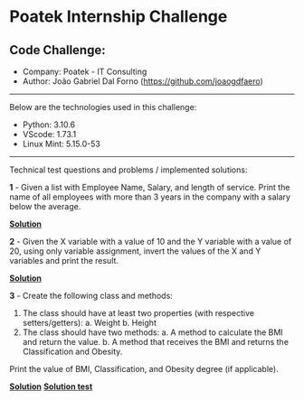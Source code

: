 # Poatek Internship Challenge
## Code Challenge:
- Company: Poatek - IT Consulting
- Author: João Gabriel Dal Forno (https://github.com/joaogdfaero)

---

Below are the technologies used in this challenge:

* Python: 3.10.6
* VScode: 1.73.1
* Linux Mint: 5.15.0-53

---

Technical test questions and problems / implemented solutions:

**1** - Given a list with Employee Name, Salary, and length of service. Print the name of all employees with more than 3 years in the company with a salary below the average.


[**Solution**](https://github.com/joaogdfaero/poatek_internship_challenge/blob/main/question1.py)


**2** - Given the X variable with a value of 10 and the Y variable with a value of 20, using only variable assignment, invert the values of the X and Y variables and print the result.

[**Solution**](https://github.com/joaogdfaero/poatek_internship_challenge/blob/main/question2.py)

**3** - Create the following class and methods:
1. The class should have at least two properties (with respective setters/getters):
a. Weight
b. Height
2. The class should have two methods:
a. A method to calculate the BMI and return the value.
b. A method that receives the BMI and returns the Classification and Obesity.

Print the value of BMI, Classification, and Obesity degree (if applicable).

[**Solution**](https://github.com/joaogdfaero/poatek_internship_challenge/blob/main/question3.py)
[**Solution test**](https://github.com/joaogdfaero/poatek_internship_challenge/blob/main/test_question3.py)
